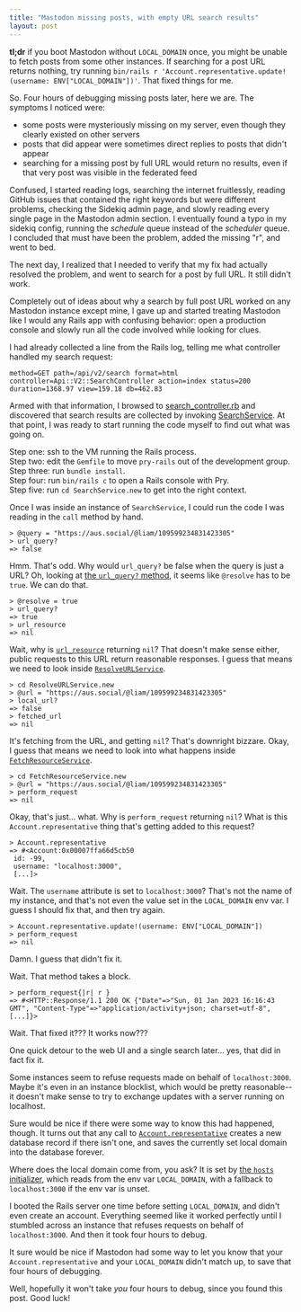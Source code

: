 ```yaml
---
title: "Mastodon missing posts, with empty URL search results"
layout: post
---
```


**tl;dr** if you boot Mastodon without `LOCAL_DOMAIN` once, you might be unable to fetch posts from some other instances. If searching for a post URL returns nothing, try running `bin/rails r 'Account.representative.update!(username: ENV["LOCAL_DOMAIN"])'`. That fixed things for me.

So. Four hours of debugging missing posts later, here we are. The symptoms I noticed were:

- some posts were mysteriously missing on my server, even though they clearly existed on other servers
- posts that did appear were sometimes direct replies to posts that didn't appear
- searching for a missing post by full URL would return no results, even if that very post was visible in the federated feed

Confused, I started reading logs, searching the internet fruitlessly, reading GitHub issues that contained the right keywords but were different problems, checking the Sidekiq admin page, and slowly reading every single page in the Mastodon admin section. I eventually found a typo in my sidekiq config, running the _schedule_ queue instead of the _scheduler_ queue. I concluded that must have been the problem, added the missing "r", and went to bed.

The next day, I realized that I needed to verify that my fix had actually resolved the problem, and went to search for a post by full URL. It still didn't work.

Completely out of ideas about why a search by full post URL worked on any Mastodon instance except mine, I gave up and started treating Mastodon like I would any Rails app with confusing behavior: open a production console and slowly run all the code involved while looking for clues.

I had already collected a line from the Rails log, telling me what controller handled my search request:

```
method=GET path=/api/v2/search format=html controller=Api::V2::SearchController action=index status=200 duration=1368.97 view=159.18 db=462.83
```

Armed with that information, I browsed to [search_controller.rb](https://github.com/mastodon/mastodon/blob/ef4d29c8791086b11f6e36aa121ff5c9b5fa0103/app/controllers/api/v2/search_controller.rb) and discovered that search results are collected by invoking [SearchService](https://github.com/mastodon/mastodon/blob/ef4d29c8791086b11f6e36aa121ff5c9b5fa0103/app/services/search_service.rb). At that point, I was ready to start running the code myself to find out what was going on.

Step one: ssh to the VM running the Rails process.  
Step two: edit the `Gemfile` to move `pry-rails` out of the development group.  
Step three: run `bundle install`.  
Step four: run `bin/rails c` to open a Rails console with Pry.  
Step five: run `cd SearchService.new` to get into the right context.

Once I was inside an instance of `SearchService`, I could run the code I was reading in the `call` method by hand.

```
> @query = "https://aus.social/@liam/109599234831423305"
> url_query? 
=> false
```

Hmm. That's odd. Why would `url_query?` be false when the query is just a URL? Oh, looking at [the `url_query?` method](https://github.com/mastodon/mastodon/blob/ef4d29c8791086b11f6e36aa121ff5c9b5fa0103/app/services/search_service.rb#L75), it seems like `@resolve` has to be `true`. We can do that.

```
> @resolve = true
> url_query?
=> true
> url_resource
=> nil
```

Wait, why is [`url_resource`](https://github.com/mastodon/mastodon/blob/ef4d29c8791086b11f6e36aa121ff5c9b5fa0103/app/services/search_service.rb#L82) returning `nil`? That doesn't make sense either, public requests to this URL return reasonable responses. I guess that means we need to look inside [`ResolveURLService`](https://github.com/mastodon/mastodon/blob/ef4d29c8791086b11f6e36aa121ff5c9b5fa0103/app/services/resolve_url_service.rb). 

```
> cd ResolveURLService.new
> @url = "https://aus.social/@liam/109599234831423305"
> local_url?
=> false
> fetched_url
=> nil
```

It's fetching from the URL, and getting `nil`? That's downright bizzare. Okay, I guess that means we need to look into what happens inside [`FetchResourceService`](https://github.com/mastodon/mastodon/blob/ef4d29c8791086b11f6e36aa121ff5c9b5fa0103/app/services/fetch_resource_service.rb).

```
> cd FetchResourceService.new
> @url = "https://aus.social/@liam/109599234831423305"
> perform_request
=> nil
```

Okay, that's just... what. Why is `perform_request` returning `nil`? What is this `Account.representative` thing that's getting added to this request?

```
> Account.representative
=> #<Account:0x00007ffa66d5cb50
 id: -99,
 username: "localhost:3000",
 [...]>
```

Wait. The `username` attribute is set to `localhost:3000`? That's not the name of my instance, and that's not even the value set in the `LOCAL_DOMAIN` env var. I guess I should fix that, and then try again.

```
> Account.representative.update!(username: ENV["LOCAL_DOMAIN"])
> perform_request
=> nil
```

Damn. I guess that didn't fix it.

Wait. That method takes a block.

```
> perform_request{|r| r }
=> #<HTTP::Response/1.1 200 OK {"Date"=>"Sun, 01 Jan 2023 16:16:43 GMT", "Content-Type"=>"application/activity+json; charset=utf-8", [...]}>
```

Wait. That fixed it??? It works now???

One quick detour to the web UI and a single search later... yes, that did in fact fix it.

Some instances seem to refuse requests made on behalf of `localhost:3000`. Maybe it's even in an instance blocklist, which would be pretty reasonable--it doesn't make sense to try to exchange updates with a server running on localhost.

Sure would be nice if there were some way to know this had happened, though. It turns out that any call to [`Account.representative`](https://github.com/mastodon/mastodon/blob/ef4d29c8791086b11f6e36aa121ff5c9b5fa0103/app/models/concerns/account_finder_concern.rb#L18) creates a new database record if there isn't one, and saves the currently set local domain into the database forever.

Where does the local domain come from, you ask? It is set by [the `hosts` initializer](https://github.com/mastodon/mastodon/blob/ef4d29c8791086b11f6e36aa121ff5c9b5fa0103/config/initializers/1_hosts.rb#L4), which reads from the env var `LOCAL_DOMAIN`, with a fallback to `localhost:3000` if the env var is unset.

I booted the Rails server one time before setting `LOCAL_DOMAIN`, and didn't even create an account. Everything seemed like it worked perfectly until I stumbled across an instance that refuses requests on behalf of `localhost:3000`. And then it took four hours to debug.

It sure would be nice if Mastodon had some way to let you know that your `Account.representative` and your `LOCAL_DOMAIN` didn't match up, to save that four hours of debugging.

Well, hopefully it won't take _you_ four hours to debug, since you found this post. Good luck!
